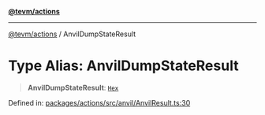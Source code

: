 [**@tevm/actions**](../README.md)

***

[@tevm/actions](../globals.md) / AnvilDumpStateResult

# Type Alias: AnvilDumpStateResult

> **AnvilDumpStateResult**: [`Hex`](Hex.md)

Defined in: [packages/actions/src/anvil/AnvilResult.ts:30](https://github.com/evmts/tevm-monorepo/blob/main/packages/actions/src/anvil/AnvilResult.ts#L30)
